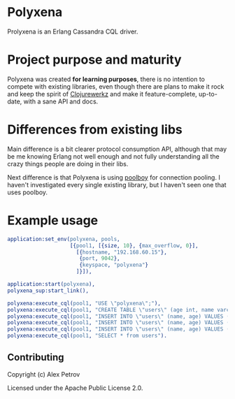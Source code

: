 # Polyxena

Prolyxena is an Erlang Cassandra CQL driver.

# Project purpose and maturity

Polyxena was created __for learning purposes__, there is no intention to compete with
existing libraries, even though there are plans to make it rock and keep the spirit
of [Clojurewerkz](http://clojurewerkz.org) and make it feature-complete, up-to-date, 
with a sane API and docs.

# Differences from existing libs

Main difference is a bit clearer protocol consumption API, although that may be me 
knowing Erlang not well enough and not fully understanding all the crazy things people
are doing in their libs.

Next difference is that Polyxena is using [poolboy](https://github.com/devinus/poolboy)
for connection pooling. I haven't investigated every single existing library, but
I haven't seen one that uses poolboy.

# Example usage

```erlang
application:set_env(polyxena, pools,
                    [{pool1, [{size, 10}, {max_overflow, 0}],
                      [{hostname, "192.168.60.15"},
                       {port, 9042},
                       {keyspace, "polyxena"}
                      ]}]),

application:start(polyxena),
polyxena_sup:start_link(),

polyxena:execute_cql(pool1, "USE \"polyxena\";"),
polyxena:execute_cql(pool1, "CREATE TABLE \"users\" (age int, name varchar, PRIMARY KEY (name));"),
polyxena:execute_cql(pool1, "INSERT INTO \"users\" (name, age) VALUES ('Alex', 19);"),
polyxena:execute_cql(pool1, "INSERT INTO \"users\" (name, age) VALUES ('Alex2', 20);"),
polyxena:execute_cql(pool1, "INSERT INTO \"users\" (name, age) VALUES ('Alex3', 25);"),
polyxena:execute_cql(pool1, "SELECT * from users").
```

## Contributing

Copyright (c) Alex Petrov

Licensed under the Apache Public License 2.0.
